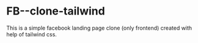 # FB--clone-tailwind
This is a simple facebook landing page clone (only frontend) created with help of tailwind css.
